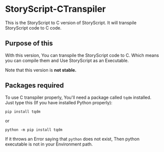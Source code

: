 # StoryScript-CTranspiler

This is the StoryScript to C version of StoryScript. It will transpile StoryScript code to C code.

## Purpose of this

With this version, You can transpile the StoryScript code to C. Which means you can compile them and Use StoryScript as an Executable.

Note that this version is **not stable.**

## Packages required

To use C transpiler properly, You'll need a package called `tqdm` installed. Just type this \(If you have installed Python properly\):

```text
pip install tqdm
```
or
```text
python -m pip install tqdm
```

If it throws an Error saying that `python` does not exist, Then python executable is not in your Environment path.

